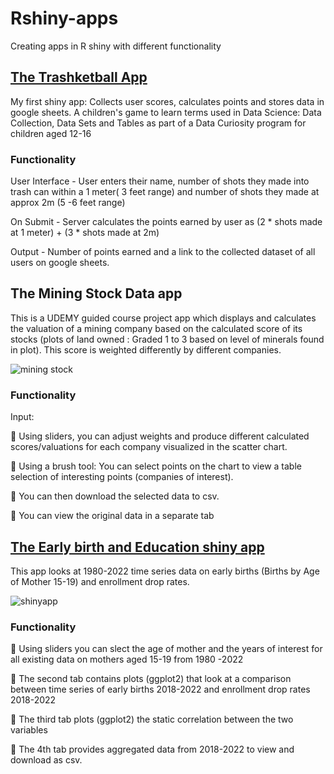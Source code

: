 # Rshiny-apps
Creating apps in R shiny with different functionality

## [The Trashketball App](https://nxatha.shinyapps.io/TrashketballChallenge/) 
My first shiny app: Collects user scores, calculates points and stores data in google sheets. A children's game to learn terms used in Data Science: Data Collection, Data Sets and Tables as part of a Data Curiosity program for children aged 12-16

### Functionality
User Interface - User enters their name, number of shots they made into trash can within a 1 meter( 3 feet range) and number of shots they made at approx 2m (5 -6 feet range)

On Submit - Server calculates the points earned by user as (2 * shots made at 1 meter) + (3 * shots made at 2m)

Output - Number of points earned and a link to the collected dataset of all users on google sheets.


## The Mining Stock Data app
This is a UDEMY guided course project app which displays and calculates the valuation of a mining company based on the calculated score of its stocks (plots of land owned : Graded 1 to 3 based on level of minerals found in plot).
This score is weighted differently by different companies.

![mining stock](https://github.com/Nxatha/Rshiny-apps/assets/105219482/4895a0b5-8e86-4927-a90f-c33683184350)

### Functionality
Input:

🎯 Using sliders, you can adjust weights and produce different calculated scores/valuations for each company visualized in the scatter chart.

🎯  Using a brush tool: You can select points on the chart to view a table selection of interesting points (companies of interest).

🎯 You can then download the selected data to csv.

🎯 You can view the original data in a separate tab


## [The Early birth and Education shiny app](https://nxatha.shinyapps.io/birthedu/)

This app looks at 1980-2022 time series data on early births (Births by Age of Mother 15-19) and enrollment drop rates.

![shinyapp](https://github.com/Nxatha/Rshiny-apps/assets/105219482/78973f03-5014-46a0-b24e-431cc8fc88a3)

### Functionality

🎯 Using sliders you can slect the age of mother and the years of interest for all existing data on mothers aged 15-19 from 1980 -2022

🎯 The second tab contains plots (ggplot2) that look at a comparison between time series of early births 2018-2022 and enrollment drop rates 2018-2022

🎯 The third tab plots (ggplot2) the static correlation between the two variables

🎯 The 4th tab provides aggregated data from 2018-2022 to view and download as csv.





